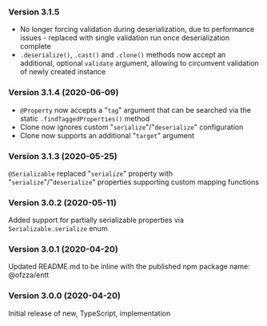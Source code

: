 ### Version 3.1.5

- No longer forcing validation during deserialization, due to performance issues - replaced with single validation run once deserialization complete
- `.deserialize()`, `.cast()` and `.clone()` methods now accept an additional, optional `validate` argument, allowing to circumvent validation of newly created instance

### Version 3.1.4 (2020-06-09)

- `@Property` now accepts a "`tag`" argument that can be searched via the static `.findTaggedProperties()` method
- Clone now ignores custom "`serialize`"/"`deserialize`" configuration
- Clone now supports an additional "`target`" argument

### Version 3.1.3 (2020-05-25)

`@Serializable` replaced "`serialize`" property with "`serialize`"/"`deserialize`" properties supporting custom mapping functions

### Version 3.0.2 (2020-05-11)

Added support for partially serializable properties via `Serializable.serialize` enum

### Version 3.0.1 (2020-04-20)

Updated README.md to be inline with the published npm package name: @ofzza/entt

### Version 3.0.0 (2020-04-20)

Initial release of new, TypeScript, implementation

